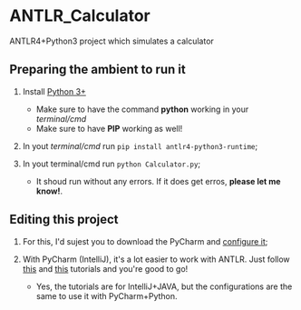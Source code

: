 # ANTLR_Calculator
ANTLR4+Python3 project which simulates a calculator

## Preparing the ambient to run it
1. Install [Python 3+](https://www.python.org/downloads/)
   * Make sure to have the command __python__ working in your _terminal/cmd_
   * Make sure to have __PIP__ working as well!

2. In yout _terminal/cmd_ run `pip install antlr4-python3-runtime`;

3. In yout terminal/cmd run  `python Calculator.py`;
   * It shoud run without any errors. If it does get erros, __please let me know!__.
  

## Editing this project
1. For this, I'd sujest you to download the PyCharm and [configure it](https://www.jetbrains.com/help/pycharm/setting-up-your-project.html);

2. With PyCharm (IntelliJ), it's a lot easier to work with ANTLR. Just follow [this](https://www.youtube.com/watch?v=svEZtRjVBTY) and [this](https://youtu.be/dPWWcH5uM0g) tutorials and you're good to go!
    * Yes, the tutorials are for IntelliJ+JAVA, but the configurations are the same to use it with PyCharm+Python.
